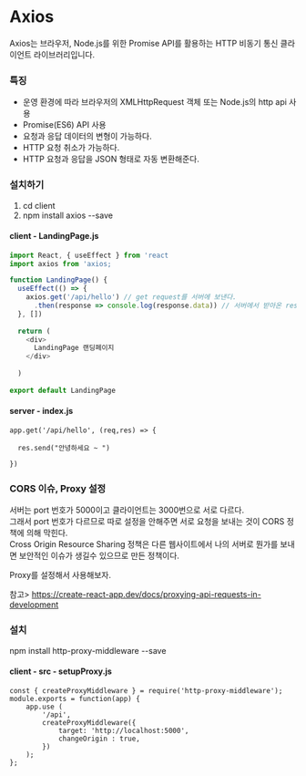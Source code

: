 # Axios

Axios는 브라우저, Node.js를 위한 Promise API를 활용하는 HTTP 비동기 통신 클라이언트 라이브러리입니다.

### 특징 
* 운영 환경에 따라 브라우저의 XMLHttpRequest 객체 또는 Node.js의 http api 사용
* Promise(ES6) API 사용
* 요청과 응답 데이터의 변형이 가능하다.
* HTTP 요청 취소가 가능하다.
* HTTP 요청과 응답을 JSON 형태로 자동 변환해준다.

### 설치하기
1. cd client
2. npm install axios --save


#### client - LandingPage.js
```js
import React, { useEffect } from 'react
import axios from 'axios;

function LandingPage() {
  useEffect(() => {
    axios.get('/api/hello') // get request를 서버에 보낸다.
      .then(response => console.log(response.data)) // 서버에서 받아온 response를 console에 출력한다.
  }, [])
  
  return (
    <div>
      LandingPage 랜딩페이지
    </div>
    
  )
 
export default LandingPage
```


#### server - index.js
```
app.get('/api/hello', (req,res) => {

  res.send("안녕하세요 ~ ")
  
})
```


### CORS 이슈, Proxy 설정

서버는 port 번호가 5000이고 클라이언트는 3000번으로 서로 다르다. <br>
그래서 port 번호가 다르므로 따로 설정을 안해주면 서로 요청을 보내는 것이 CORS 정책에 의해 막힌다.<br>
Cross Origin Resource Sharing 정책은 다른 웹사이트에서 나의 서버로 뭔가를 보내면 보안적인 이슈가 생길수 있으므로 만든 정책이다.<br>

Proxy를 설정해서 사용해보자.<br>

참고> https://create-react-app.dev/docs/proxying-api-requests-in-development

### 설치 
npm install http-proxy-middleware --save


#### client - src - setupProxy.js
```
const { createProxyMiddleware } = require('http-proxy-middleware');
module.exports = function(app) {
    app.use (
        '/api',
        createProxyMiddleware({
            target: 'http://localhost:5000',
            changeOrigin : true,
        })
    );
};
```

